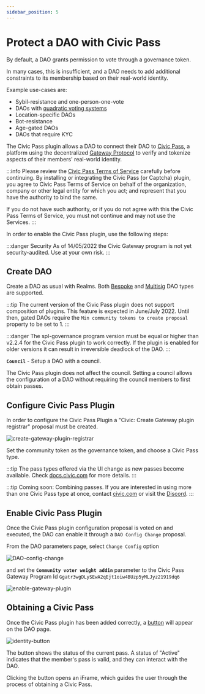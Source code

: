 ```yaml
---
sidebar_position: 5
---
```


# Protect a DAO with Civic Pass

By default, a DAO grants permission to vote through a governance token.

In many cases, this is insufficient,
and a DAO needs to add additional constraints to its membership based on their real-world identity.

Example use-cases are:
- Sybil-resistance and one-person-one-vote
- DAOs with [quadratic voting systems](https://en.wikipedia.org/wiki/Quadratic_voting#:~:text=Quadratic%20voting%20is%20a%20collective,voting%20paradox%20and%20majority%20rule.)
- Location-specific DAOs
- Bot-resistance
- Age-gated DAOs
- DAOs that require KYC

The Civic Pass plugin allows a DAO to connect their DAO to [Civic Pass](https://civic.com),
a platform using the decentralized [Gateway Protocol](https://www.identity.com/ecosystem/gateway-protocol-3/)
to verify and tokenize aspects of their members' real-world identity.

:::info
Please review the [Civic Pass Terms of Service](https://www.civic.com/legal/terms-of-service-civic-pass-v1/) carefully before continuing.
By installing or integrating the Civic Pass (or Captcha) plugin, 
you agree to Civic Pass Terms of Service on behalf of the organization, 
company or other legal entity for which you act; and represent that you have the authority to bind the same. 

If you do not have such authority, or if you do not agree with this the Civic Pass Terms of Service, 
you must not continue and may not use the Services.
:::

In order to enable the Civic Pass plugin, use the following steps:

:::danger Security
As of 14/05/2022 the Civic Gateway program is not yet security-audited. Use at your own risk.
:::

## Create DAO

Create a DAO as usual with Realms. Both [Bespoke](bespoke-DAO.md) and [Multisig](multisig-DAO.md) DAO types are supported. 

:::tip
The current version of the Civic Pass plugin does not support composition of plugins. This feature is expected in
June/July 2022. Until then, gated DAOs require the `Min community tokens to create proposal` property to be
set to 1.
:::

:::danger
The spl-governance program version must be equal or higher than v2.2.4 for the Civic Pass plugin to work correctly.
If the plugin is enabled for older versions it can result in irreversible deadlock of the DAO.
:::

**`Council`** - Setup a DAO with a council.

The Civic Pass plugin does not affect the council.
Setting a council allows the configuration of a DAO without requiring the council members to first obtain passes.

## Configure Civic Pass Plugin

In order to configure the Civic Pass Plugin a "Civic: Create Gateway plugin registrar" proposal must be created.

![create-gateway-plugin-registrar](/img/Gateway-DAO/create-gateway-plugin-registrar.png)

Set the community token as the governance token, and choose a Civic Pass type.

:::tip
The pass types offered via the UI change as new passes become available. Check [docs.civic.com](https://docs.civic.com) for more details.
:::

:::tip
Coming soon: Combining passes. 
If you are interested in using more than one Civic Pass type at once, contact [civic.com](https://www.civic.com/contact-us/)
or visit the [Discord](https://discord.gg/8H5Kdtr5Wn).
:::


## Enable Civic Pass Plugin

Once the Civic Pass plugin configuration proposal is voted on and executed, the DAO can enable it
through a `DAO Config Change` proposal.

From the DAO parameters page, select `Change Config` option 

![DAO-config-change](/img/Gateway-DAO/DAO-config-change.png)

and set the **`Community voter weight addin`** parameter to 
the Civic Pass Gateway Program Id `Ggatr3wgDLySEwA2qEjt1oiw4BUzp5yMLJyz21919dq6`

![enable-gateway-plugin](/img/Gateway-DAO/enable-gateway-plugin.png)

## Obtaining a Civic Pass

Once the Civic Pass plugin has been added correctly, a [button](https://docs.civic.com/civic-pass/ui-integration-react-component/the-identity-button)
will appear on the DAO page.

![identity-button](/img/Gateway-DAO/identity-button.png)

The button shows the status of the current pass. A status of "Active" indicates that the member's pass is valid,
and they can interact with the DAO.

Clicking the button opens an iFrame, which guides the user through the process of obtaining a Civic Pass.
